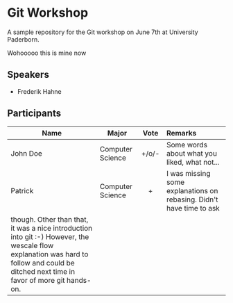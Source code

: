 # Git Workshop
A sample repository for the Git workshop on June 7th at University Paderborn.

Wohooooo this is mine now

## Speakers

* Frederik Hahne

## Participants

| Name          |Major           | Vote           | Remarks  |
| ------------- |----------------|:-------------: | :-----   |
| John Doe      |Computer Science| +/o/-          | Some words about what you liked, what not... |
| Patrick       |Computer Science| +              | I was missing some explanations on rebasing. Didn't have time to ask 
though. Other than that, it was a nice introduction into git :-) However, the wescale flow explanation was hard to follow and could be ditched next time in favor of more git hands-on. |

